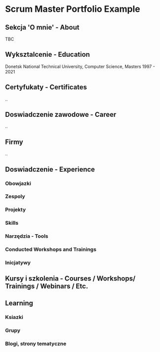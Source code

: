 # Scrum Master Portfolio Example
## Sekcja 'O mnie' - About
TBC
## Wyksztalcenie - Education
Donetsk National Technical University, Computer Science, Masters
1997 - 2021

## Certyfukaty - Certificates
..
## Doswiadczenie zawodowe - Career
.. 
## Firmy
..


## Doswiadczenie - Experience
### Obowjazki
### Zespoly
### Projekty
### Skills
### Narzędzia - Tools 
### Conducted Workshops and Trainings
### Inicjatywy

## Kursy i szkolenia - Courses / Workshops/ Trainings / Webinars / Etc.

## Learning
### Ksiazki
### Grupy
### Blogi, strony tematyczne